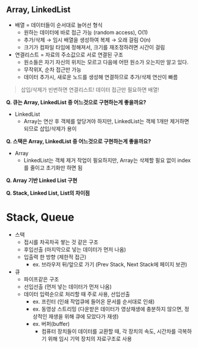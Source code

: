 ## Array, LinkedList

- 배열 = 데이터들이 순서대로 늘어선 형식
  - 원하는 데이터에 바로 접근 가능 (random access), O(1)
  - 추가/삭제 → 임시 배열을 생성하여 복제 → 오래 걸림 O(n)
  - 크기가 컴파일 타임에 정해져서, 크기를 재조정하려면 시간이 걸림
- 연결리스트 = 자료의 주소값으로 서로 연결된 구조
  - 원소들은 자기 자신의 위치는 모르고 다음에 어떤 원소가 오는지만 알고 있다.
  - 무작위X, 순차 접근만 가능
  - 데이터 추가시, 새로운 노드를 생성해 연결하므로 추가/삭제 연산이 빠름

> 삽입/삭제가 빈번하면 연결리스트! 데이터 접근만 필요하면 배열!

**Q. 큐는 Array, LinkedList 중 어느것으로 구현하는게 좋을까요?**
- LinkedList
  - Array는 연산 후 객체를 앞당겨야 하지만, LinkedList는 객체 1개만 제거하면 되므로 삽입/삭제가 용이

**Q. 스택은 Array, LinkedList 중 어느것으로 구현하는게 좋을까요?**
- Array
  - LinkedList는 객체 제거 작업이 필요하지만, Array는 삭제할 필요 없이 index를 줄이고 초기화만 하면 됨

**Q. Array 기반 Linked List 구현**

**Q. Stack, Linked List, List의 차이점**

# Stack, Queue
- 스택
  - 접시를 차곡차곡 쌓는 것 같은 구조
  - 후입선출 (마지막으로 넣는 데이터가 먼저 나옴)
  - 입출력 한 방향 (제한적 접근)
    - ex. 브라우저 뒤/앞으로 가기 (Prev Stack, Next Stack에 페이지 보관)
- 큐
  - 파이프같은 구조
  - 선입선출 (먼저 넣는 데이터가 먼저 나옴)
  - 데이터 입력순으로 처리할 때 주로 사용, 선입선출
    - ex. 프린터 (인쇄 작업큐에 들어온 문서를 순서대로 인쇄)
    - ex. 동영상 스트리밍 (다운받은 데이터가 영상재생에 충분하지 않으면, 정상적인 재생을 위해 큐에 모았다가 재생)
    - ex. 버퍼(buffer)
      - 컴퓨터 장치들이 데이터를 교환할 때, 각 장치의 속도, 시간차를 극복하기 위해 임시 기억 장치의 자료구조로 사용
